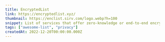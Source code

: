 ```yaml
---
title: EncryptedList
link: https://encryptedlist.xyz/
thumbnail: https://enclist.sirv.com/logo.webp?h=100
snippet: List of services that offer zero-knowledge or end-to-end encryption.
tags: ["awesome-list", "privacy"]
createdAt: 2022-12-20T00:00:00.000Z
---
```

